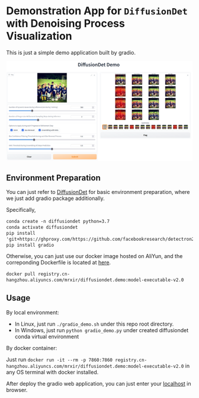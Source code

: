 # Demonstration App for `DiffusionDet` with Denoising Process Visualization

This is just a simple demo application built by gradio.

![DiffusionDet Gradio Interface](./banner.png)

## Environment Preparation

You can just refer to [DiffusionDet](https://github.com/ShoufaChen/DiffusionDet/blob/main/GETTING_STARTED.md#installation) for basic environment preparation, where we just add gradio package additionally.

Specifically,

``` Shell
conda create -n diffusiondet python=3.7
conda activate diffusiondet
pip install 'git+https://ghproxy.com/https://github.com/facebookresearch/detectron2.git'
pip install gradio
```

Otherwise, you can just use our docker image hosted on AliYun, and the correponding Dockerfile is located at [here](https://github.com/XIRZC/diffusiondet.demo/blob/main/Dockerfile).

``` Shell
docker pull registry.cn-hangzhou.aliyuncs.com/mrxir/diffusiondet.demo:model-executable-v2.0
```

## Usage

By local environment:

- In Linux, just run `./gradio_demo.sh` under this repo root directory.
- In Windows, just run `python gradio_demo.py` under created diffusiondet conda virtual environment

By docker container:

Just run `docker run -it --rm -p 7860:7860 registry.cn-hangzhou.aliyuncs.com/mrxir/diffusiondet.demo:model-executable-v2.0` in any OS terminal with docker installed.

After deploy the gradio web application, you can just enter your [localhost](http://127.0.0.1:7860) in browser.

